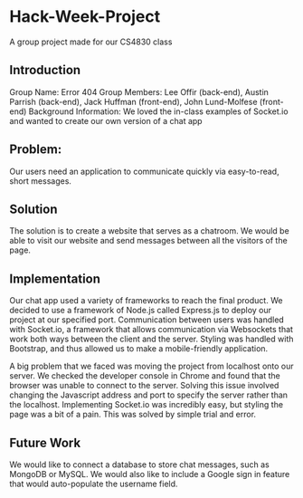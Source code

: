 # Hack-Week-Project
A group project made for our CS4830 class

## Introduction
Group Name: Error 404
Group Members: Lee Offir (back-end), Austin Parrish (back-end), Jack Huffman (front-end), John Lund-Molfese (front-end) 
Background Information: We loved the in-class examples of Socket.io and wanted to create our own version of a chat app
## Problem:
Our users need an application to communicate quickly via easy-to-read, short messages.
## Solution
The solution is to create a website that serves as a chatroom. We would be able to visit our website and send messages between all the visitors of the page.
## Implementation
Our chat app used a variety of frameworks to reach the final product. We decided to use a framework of Node.js called Express.js to deploy our project at our specified port. Communication between users was handled with Socket.io, a framework that allows communication via Websockets that work both ways between the client and the server. Styling was handled with Bootstrap, and thus allowed us to make a mobile-friendly application.

A big problem that we faced was moving the project from localhost onto our server. We checked the developer console in Chrome and found that the browser was unable to connect to the server. Solving this issue involved changing the Javascript address and port to specify the server rather than the localhost. Implementing Socket.io was incredibly easy, but styling the page was a bit of a pain. This was solved by simple trial and error.
## Future Work
We would like to connect a database to store chat messages, such as MongoDB or MySQL. We would also like to include a Google sign in feature that would auto-populate the username field.
